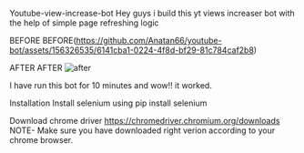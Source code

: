 Youtube-view-increase-bot
Hey guys i build this yt views increaser bot with the help of simple page refreshing logic

BEFORE
BEFORE(https://github.com/Anatan66/youtube-bot/assets/156326535/6141cba1-0224-4f8d-bf29-81c784caf2b8)



AFTER
AFTER
![after](https://github.com/Anatan66/youtube-bot/assets/156326535/4acc6521-0264-4e87-b5b8-63d38eab47fc)


I have run this bot for 10 minutes and wow!! it worked.

Installation
Install selenium using pip install selenium

Download chrome driver https://chromedriver.chromium.org/downloads NOTE- Make sure you have downloaded right verion according to your chrome browser.
